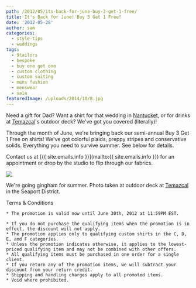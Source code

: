 ```yaml
---
path: /2012/05/its-back-for-june-buy-3-get-1-free/
title: It's Back for June! Buy 3 Get 1 Free!
date: '2012-05-28'
author: sam
categories:
  - style-tips
  - weddings
tags:
  - 9tailors
  - bespoke
  - buy one get one
  - custom clothing
  - custom suiting
  - mens fashion
  - menswear
  - sale
featuredImage: /uploads/2014/10/8.jpg
---
```

Need a gift for Dad? Want a shirt for that wedding in [Nantucket](http://en.wikipedia.org/wiki/Nantucket), or for drinks at [Temazcal](http://www.temazcalcantina.com/)'s outdoor deck? We've got you covered (literally)! 

Through the month of June, we're bringing back our semi-annual Buy 3 Get 1 Free on shirts! We've got colorful plaids, preppy stripes and conservative solids. Everything you need to survive summer. See below for details. 

Contact us at [{{ site.emails.info }}](mailto:{{ site.emails.info }}) for an appointment or drop by the studio to flip through our fabrics. 

[![](http://2.bp.blogspot.com/-FsB0LlCqDmE/T8PBs3NZ9MI/AAAAAAAAMZ4/AqiIZChsE-8/s640/20120414-9tailors-1393.jpg)](http://2.bp.blogspot.com/-FsB0LlCqDmE/T8PBs3NZ9MI/AAAAAAAAMZ4/AqiIZChsE-8/s1600/20120414-9tailors-1393.jpg)

We're going gingham for summer. Photo taken at outdoor deck at [Temazcal](http://www.temazcalcantina.com/) in the Seaport District.

Terms & Conditions

	* The promotion is valid now until June 30th, 2012 at 11:59PM EST.

	* If you do not purchase the qualifying items when the promotion is in effect, the discount will not apply.
	* The promotion applies only to qualifying custom shirts in the C, D, E, and F categories.
	* Unless the promotion indicates otherwise, it applies to the lowest-priced qualifying item and may not be combined with other offers.
	* All qualifying items must be purchased in one order for a single client.
	* If you return any of the promotion items, we will subtract your discount from your return credit.
	* Shipping and handling charges apply to all promoted items.
	* Void where prohibited.